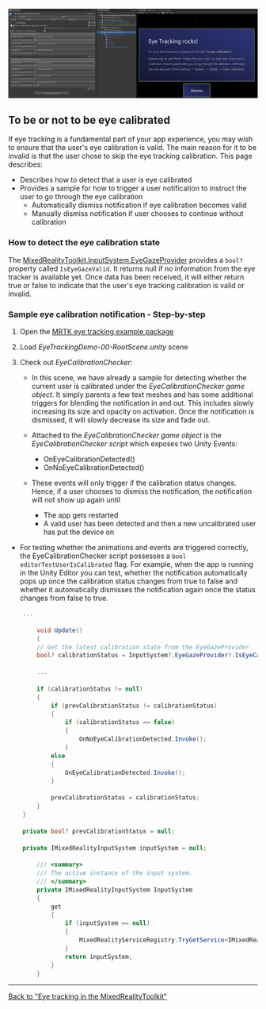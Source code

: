 ![Screenshot from eye calibration notification](../Images/EyeTracking/mrtk_et_calibration_notification_example.jpg)

## To be or not to be eye calibrated

If eye tracking is a fundamental part of your app experience, you may wish to ensure that the user's eye calibration is valid.
The main reason for it to be invalid is that the user chose to skip the eye tracking calibration. 
This page describes:
- Describes how to detect that a user is eye calibrated
- Provides a sample for how to trigger a user notification to instruct the user to go through the eye calibration
	- Automatically dismiss notification if eye calibration becomes valid
	- Manually dismiss notification if user chooses to continue without calibration

### How to detect the eye calibration state 

The [MixedRealityToolkit.InputSystem.EyeGazeProvider](EyeTracking_EyeGazeProvider.md) provides a ```bool?``` property called ```IsEyeGazeValid```.
It returns null if no information from the eye tracker is available yet.
Once data has been received, it will either return true or false to indicate that the user's eye tracking calibration is valid or invalid.

### Sample eye calibration notification - Step-by-step

1. Open the [MRTK eye tracking example package](https://github.com/Microsoft/MixedRealityToolkit-Unity/tree/mrtk_release/Assets/MixedRealityToolkit.Examples/Demos/EyeTracking)

2. Load _EyeTrackingDemo-00-RootScene.unity_ scene

3. Check out _EyeCalibrationChecker_:
	- In this scene, we have already a sample for detecting whether the current user is calibrated under the *_EyeCalibrationChecker_ game object*. 
It simply parents a few text meshes and has some additional triggers for blending the notification in and out.
This includes slowly increasing its size and opacity on activation. 
Once the notification is dismissed, it will slowly decrease its size and fade out.

	- Attached to the *_EyeCalibrationChecker_ game object* is the *_EyeCalibrationChecker_ script* which exposes two Unity Events:
		- OnEyeCalibrationDetected()
		- OnNoEyeCalibrationDetected()

	- These events will only trigger if the calibration status changes. Hence, if a user chooses to dismiss the notification, the notification will not show up again until
		- The app gets restarted
		- A valid user has been detected and then a new uncalibrated user has put the device on

- For testing whether the animations and events are triggered correctly, the EyeCalibrationChecker script possesses a ```bool editorTestUserIsCalibrated``` flag.
For example, when the app is running in the Unity Editor you can test, whether the notification automatically pops up once the calibration status changes from true to false and
whether it automatically dismisses the notification again once the status changes from false to true.



```csharp
	...
        
        void Update()
        {
		// Get the latest calibration state from the EyeGazeProvider
		bool? calibrationStatus = InputSystem?.EyeGazeProvider?.IsEyeCalibrationValid;

		... 

		if (calibrationStatus != null)
		{
			if (prevCalibrationStatus != calibrationStatus)
			{
				if (calibrationStatus == false)
				{
					OnNoEyeCalibrationDetected.Invoke();
				}
			else
			{
				OnEyeCalibrationDetected.Invoke();
			}
			
			prevCalibrationStatus = calibrationStatus;
		}
	}

	private bool? prevCalibrationStatus = null;        
        
	private IMixedRealityInputSystem inputSystem = null;

        /// <summary>
        /// The active instance of the input system.
        /// </summary>
        private IMixedRealityInputSystem InputSystem
        {
            get
            {
                if (inputSystem == null)
                {
                    MixedRealityServiceRegistry.TryGetService<IMixedRealityInputSystem>(out inputSystem);
                }
                return inputSystem;
            }
        }
```

---
[Back to "Eye tracking in the MixedRealityToolkit"](EyeTracking_Main.md)
